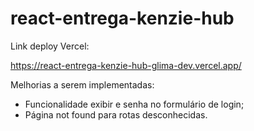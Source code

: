 # react-entrega-kenzie-hub

Link deploy Vercel:

https://react-entrega-kenzie-hub-glima-dev.vercel.app/

Melhorias a serem implementadas:

- Funcionalidade exibir e senha no formulário de login;
- Página not found para rotas desconhecidas.

